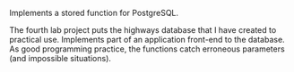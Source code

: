 Implements a stored function for PostgreSQL.

The fourth lab project puts the highways database that I have created to practical use. Implements part of an application front-end to the database.  As good programming practice, the functions catch erroneous parameters (and impossible situations).
